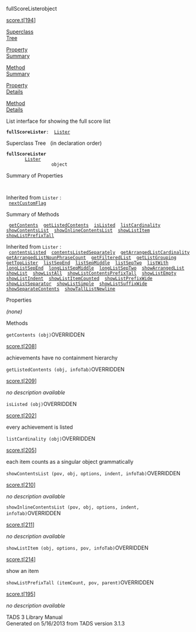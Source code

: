 ---
---
<span class="title">fullScoreLister</span><span class="type">object</span>

[score.t](../file/score.t.html)\[[194](../source/score.t.html#194)\]

[Superclass  
Tree](#_SuperClassTree_)

[Property  
Summary](#_PropSummary_)

[Method  
Summary](#_MethodSummary_)

[Property  
Details](#_Properties_)

[Method  
Details](#_Methods_)

<div class="fdesc">

List interface for showing the full score list

**`fullScoreLister`**` :   `[`Lister`](../object/Lister.html)

</div>

<span id="_SuperClassTree_"></span>

<div class="mjhd">

<span class="hdln">Superclass Tree</span>   (in declaration order)

</div>

**`fullScoreLister`**  
`         `[`Lister`](../object/Lister.html)  
`                 object`  
<span id="_PropSummary_"></span>

<div class="mjhd">

<span class="hdln">Summary of Properties</span>  

</div>

` `

Inherited from `Lister` :  
` `[`nextCustomFlag`](../object/Lister.html#nextCustomFlag)`  `

<span id="_MethodSummary_"></span>

<div class="mjhd">

<span class="hdln">Summary of Methods</span>  

</div>

` `[`getContents`](#getContents)`  `[`getListedContents`](#getListedContents)`  `[`isListed`](#isListed)`  `[`listCardinality`](#listCardinality)`  `[`showContentsList`](#showContentsList)`  `[`showInlineContentsList`](#showInlineContentsList)`  `[`showListItem`](#showListItem)`  `[`showListPrefixTall`](#showListPrefixTall)`  `

Inherited from `Lister` :  
` `[`contentsListed`](../object/Lister.html#contentsListed)`  `[`contentsListedSeparately`](../object/Lister.html#contentsListedSeparately)`  `[`getArrangedListCardinality`](../object/Lister.html#getArrangedListCardinality)`  `[`getArrangedListNounPhraseCount`](../object/Lister.html#getArrangedListNounPhraseCount)`  `[`getFilteredList`](../object/Lister.html#getFilteredList)`  `[`getListGrouping`](../object/Lister.html#getListGrouping)`  `[`getTopLister`](../object/Lister.html#getTopLister)`  `[`listSepEnd`](../object/Lister.html#listSepEnd)`  `[`listSepMiddle`](../object/Lister.html#listSepMiddle)`  `[`listSepTwo`](../object/Lister.html#listSepTwo)`  `[`listWith`](../object/Lister.html#listWith)`  `[`longListSepEnd`](../object/Lister.html#longListSepEnd)`  `[`longListSepMiddle`](../object/Lister.html#longListSepMiddle)`  `[`longListSepTwo`](../object/Lister.html#longListSepTwo)`  `[`showArrangedList`](../object/Lister.html#showArrangedList)`  `[`showList`](../object/Lister.html#showList)`  `[`showListAll`](../object/Lister.html#showListAll)`  `[`showListContentsPrefixTall`](../object/Lister.html#showListContentsPrefixTall)`  `[`showListEmpty`](../object/Lister.html#showListEmpty)`  `[`showListIndent`](../object/Lister.html#showListIndent)`  `[`showListItemCounted`](../object/Lister.html#showListItemCounted)`  `[`showListPrefixWide`](../object/Lister.html#showListPrefixWide)`  `[`showListSeparator`](../object/Lister.html#showListSeparator)`  `[`showListSimple`](../object/Lister.html#showListSimple)`  `[`showListSuffixWide`](../object/Lister.html#showListSuffixWide)`  `[`showSeparateContents`](../object/Lister.html#showSeparateContents)`  `[`showTallListNewline`](../object/Lister.html#showTallListNewline)`  `

<span id="_Properties_"></span>

<div class="mjhd">

<span class="hdln">Properties</span>  

</div>

*(none)* <span id="_Methods_"></span>

<div class="mjhd">

<span class="hdln">Methods</span>  

</div>

<span id="getContents"></span>

`getContents (obj)`<span class="rem">OVERRIDDEN</span>

[score.t](../file/score.t.html)\[[208](../source/score.t.html#208)\]

<div class="desc">

achievements have no containment hierarchy

</div>

<span id="getListedContents"></span>

`getListedContents (obj, infoTab)`<span class="rem">OVERRIDDEN</span>

[score.t](../file/score.t.html)\[[209](../source/score.t.html#209)\]

<div class="desc">

*no description available*

</div>

<span id="isListed"></span>

`isListed (obj)`<span class="rem">OVERRIDDEN</span>

[score.t](../file/score.t.html)\[[202](../source/score.t.html#202)\]

<div class="desc">

every achievement is listed

</div>

<span id="listCardinality"></span>

`listCardinality (obj)`<span class="rem">OVERRIDDEN</span>

[score.t](../file/score.t.html)\[[205](../source/score.t.html#205)\]

<div class="desc">

each item counts as a singular object grammatically

</div>

<span id="showContentsList"></span>

`showContentsList (pov, obj, options, indent, infoTab)`<span class="rem">OVERRIDDEN</span>

[score.t](../file/score.t.html)\[[210](../source/score.t.html#210)\]

<div class="desc">

*no description available*

</div>

<span id="showInlineContentsList"></span>

`showInlineContentsList (pov, obj, options, indent, infoTab)`<span class="rem">OVERRIDDEN</span>

[score.t](../file/score.t.html)\[[211](../source/score.t.html#211)\]

<div class="desc">

*no description available*

</div>

<span id="showListItem"></span>

`showListItem (obj, options, pov, infoTab)`<span class="rem">OVERRIDDEN</span>

[score.t](../file/score.t.html)\[[214](../source/score.t.html#214)\]

<div class="desc">

show an item

</div>

<span id="showListPrefixTall"></span>

`showListPrefixTall (itemCount, pov, parent)`<span class="rem">OVERRIDDEN</span>

[score.t](../file/score.t.html)\[[195](../source/score.t.html#195)\]

<div class="desc">

*no description available*

</div>

<div class="ftr">

TADS 3 Library Manual  
Generated on 5/16/2013 from TADS version 3.1.3

</div>
